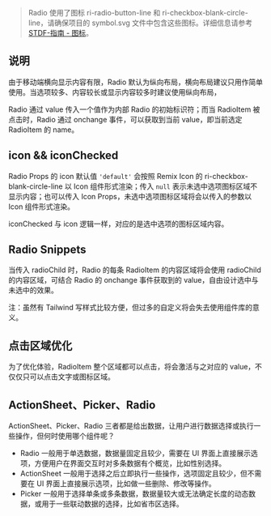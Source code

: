 > Radio 使用了图标 ri-radio-button-line 和 ri-checkbox-blank-circle-line，请确保项目的 symbol.svg 文件中包含这些图标。详细信息请参考 [STDF-指南 - 图标](https://stdf.design/#/guide/icon)。

## 说明

由于移动端横向显示内容有限，Radio 默认为纵向布局，横向布局建议只用作简单使用。当选项较多、内容较长或显示内容较多时建议使用纵向布局，

Radio 通过 value 传入一个值作为内部 Radio 的初始标识符；而当 RadioItem 被点击时，Radio 通过 onchange 事件，可以获取到当前 value，即当前选定 RadioItem 的 name。

## icon && iconChecked

Radio Props 的 icon 默认值 `'default'` 会按照 Remix Icon 的 ri-checkbox-blank-circle-line 以 Icon 组件形式渲染；传入 `null` 表示未选中选项图标区域不显示内容；也可以传入 Icon Props，未选中选项图标区域将会以传入的参数以 Icon 组件形式渲染。

iconChecked 与 icon 逻辑一样，对应的是选中选项的图标区域内容。

## Radio Snippets

当传入 radioChild 时，Radio 的每条 RadioItem 的内容区域将会使用 radioChild 的内容区域，可结合 Radio 的 onchange 事件获取到的 value，自由设计选中与未选中的效果。

注：虽然有 Tailwind 写样式比较方便，但过多的自定义将会失去使用组件库的意义。

## 点击区域优化

为了优化体验，RadioItem 整个区域都可以点击，将会激活与之对应的 value，不仅仅只可以点击文字或图标区域。

## ActionSheet、Picker、Radio

ActionSheet、Picker、Radio 三者都是给出数据，让用户进行数据选择或执行一些操作，但何时使用哪个组件呢？

- Radio 一般用于单选数据，数据量固定且较少，需要在 UI 界面上直接展示选项，方便用户在界面交互时对多条数据有个概览，比如性别选择。
- ActionSheet 一般用于选择之后立即执行一些操作，选项固定且较少，但不需要在 UI 界面上直接展示选项，比如做一些删除、修改等操作。
- Picker 一般用于选择单条或多条数据，数据量较大或无法确定长度的动态数据，或用于一些联动数据的选择，比如省市区选择。
